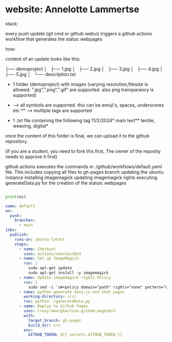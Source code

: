 # website: Annelotte Lammertse



stack:

every push update (git cmd or github webui) 
triggers a github actions workflow that generates the statuc webpages


how:

content of an update looks like this:

├── demoproject
│   ├── 1.jpg
│   ├── 2.jpg
│   ├── 3.jpg
│   ├── 4.jpg
│   ├── 5.jpg
│   └── description.txt


- 1 folder (demoproject) with images (varying resolution,filesize is allowed. ".jpg",".png",".gif" are supported. also png transparancy is supported)

* --> all symbols are supported. this can be emoji's, spaces, underscores etc
** --> multiple tags are supported

- 1 .txt file containing the following tag
	<title>my_title*</title>
	<date>11/2/2024*</date> 
	<body>main text**</body>
	<tags>textile, weaving, digital*</tags>

once the content of this folder is final, we can upload it to the github repository.

(if you are a student, you need to fork this first, The owner of the reposity needs to approve it first)



github actions executes the commands in ./github/workflows/default.yaml file.
This includes copying all files to gh-pages branch
updating the ubuntu instance
installing imagemagick
updating imagemagick rights
executing generateData.py for the creation of the statuic webpages

```py

print(os)


```



```yaml
name: default
on:
  push:
    branches:
      - main
jobs:
  publish:
    runs-on: ubuntu-latest
    steps:
      - name: Checkout
        uses: actions/checkout@v3
      - name: Set up ImageMagick
        run: |
          sudo apt-get update
          sudo apt-get install -y imagemagick
      - name: Update imagemagick rights Policy
        run: |
          sudo sed -i 's#<policy domain="path" rights="none" pattern="@\*"/>#<!-- <policy domain="path" rights="none" pattern="@*"/> -->#' /etc/ImageMagick-6/policy.xml
      - name: python generate data.js and html pages
        working-directory: src/
        run: python ./generateData.py
      - name: Deploy to Github Pages
        uses: crazy-max/ghaction-github-pages@v3
        with:
          target_branch: gh-pages
          build_dir: src
        env:
          GITHUB_TOKEN: ${{ secrets.GITHUB_TOKEN }}

```























